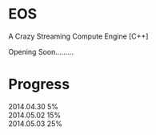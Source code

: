 EOS
===

A Crazy Streaming Compute Engine [C++]

Opening Soon.........

Progress  
===  
2014.04.30 5%  
2014.05.02 15%   
2014.05.03 25%   